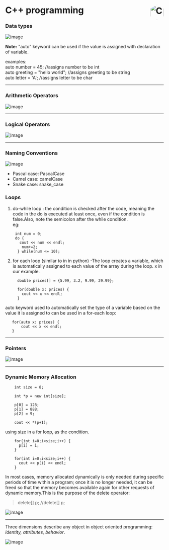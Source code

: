 # C++ programming  <img style="width: 2.7rem; height: 3rem; float:right; clip-path: polygon(50% 0, 100% 25%, 100% 75%, 50% 100%, 0 75%, 0 25%);" alt="C++" src="https://github.com/jemma-mg/cpp-pgms/assets/83303483/b0f0f6e6-7522-4c71-9c6d-d8a619b90c18" />

### Data types
![image](https://github.com/jemma-mg/cpp-pgms/assets/83303483/458a424d-f481-43b9-8c3b-26973320f009)

**Note:** "auto" keyword can be used if the value is assigned with declaration of variable. 
<p>
examples:<br> auto number = 45; //assigns number to be int <br>
    auto greeting = "hello world"; //assigns greeting to be string <br>
    auto letter = 'A'; //assigns letter to be char  <br>
</p>

---

### Arithmetic Operators
![image](https://github.com/jemma-mg/cpp-pgms/assets/83303483/bf811078-857b-4268-8d3e-85060efb76a8)

---

### Logical Operators
![image](https://github.com/jemma-mg/cpp-pgms/assets/83303483/a9892970-ea37-4b99-8065-e8b6c6ff2838)

---

### Naming Conventions
![image](https://github.com/jemma-mg/cpp-pgms/assets/83303483/d6093718-58bc-4adc-9434-137af4f4f7ab)

- Pascal case: PascalCase
- Camel case: camelCase 
- Snake case: snake_case

### Loops

1. do-while loop :  the condition is checked after the code, meaning the code in the do is executed at least once, even if the condition is false.Also, note the semicolon after the while condition. <br>eg:

        int num = 0;
        do {
          cout << num << endl;
           num+=2;
         } while(num <= 10);

2. for each loop (similar to in in python) -The loop creates a variable, which is automatically assigned to each value of the array during the loop. x in our example.

         double prices[] = {5.99, 3.2, 9.99, 29.99};
         
         for(double x: prices) { 
           cout << x << endl; 
         } 

auto keyword used to automatically set the type of a variable based on the value it is assigned to can be used in a for-each loop:

       for(auto x: prices) { 
           cout << x << endl; 
       }  

---

### Pointers
![image](https://github.com/jemma-mg/cpp-pgms/assets/83303483/5742e744-a276-4afb-a299-ca9eda974e59)

---

### Dynamic Memory Allocation
        int size = 8;

        int *p = new int[size];

        p[0] = 128;
        p[1] = 888;
        p[2] = 9;

        cout << *(p+1);
        
using size in a for loop, as the condition.
        
        for(int i=0;i<size;i++) {
          p[i] = i;
        }

        for(int i=0;i<size;i++) {
          cout << p[i] << endl;
        }
        
In most cases, memory allocated dynamically is only needed during specific periods of time within a program; once it is no longer needed, it can be freed so that the memory becomes available again for other requests of dynamic memory.This is the purpose of the delete operator: 
> delete[] p; //delete[] p;

![image](https://github.com/jemma-mg/cpp-pgms/assets/83303483/fa2ca800-6d91-4f3d-8768-59878598cabc)

---

Three dimensions describe any object in object oriented programming: *identity, attributes, behavior*.

![image](https://github.com/jemma-mg/cpp-pgms/assets/83303483/85dc0cb1-3cac-4c7f-a9dd-65102836753f)
